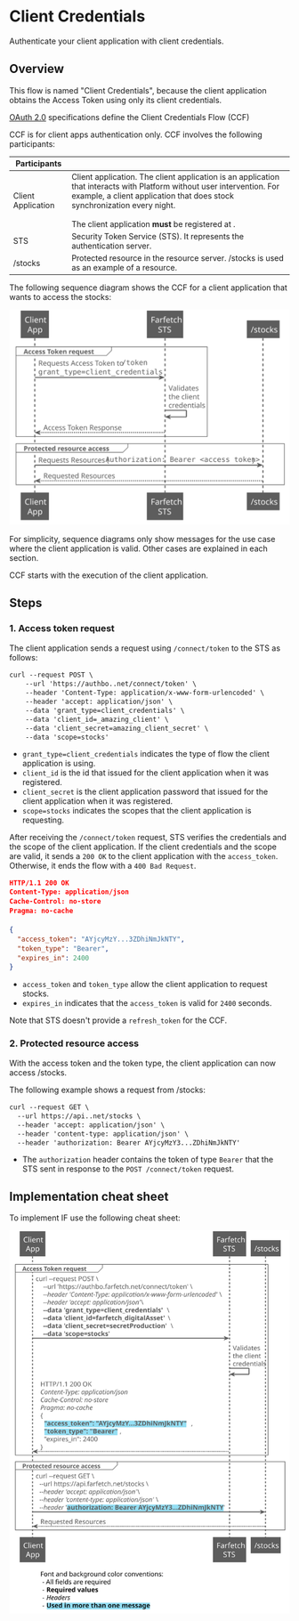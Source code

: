 <!--title:start-->
# Client Credentials
<!--title:end-->
<!--shortdesc:start-->
Authenticate your client application with client credentials.
<!--shortdesc:end-->
<!--desc:start-->
## Overview

This flow is named "Client Credentials", because the client application obtains the Access Token using only its client credentials.

[OAuth 2.0](https://tools.ietf.org/html/rfc6749) specifications define the Client Credentials Flow (CCF)

CCF is for client apps authentication only. CCF involves the following participants:

| Participants | |
|------------- |------- |
| Client Application | Client application. The client application is an application that interacts with  Platform without user intervention. For example, a client application that does stock synchronization every night. <br/><br/>The client application **must** be registered at . |
|  STS | Security Token Service (STS). It represents the authentication server. |
| /stocks | Protected resource in the resource server. /stocks is used as an example of a resource.|

The following sequence diagram shows the CCF for a client application that wants to access the stocks:

![](../images/flow-client-credentials.svg)

For simplicity, sequence diagrams only show messages for the use case where the client application is valid. Other cases are explained in each section.

CCF starts with the execution of the client application.
<!--overview:end-->
<!--steps:start-->
## Steps

### 1. Access token request

The client application sends a request using `/connect/token` to the  STS as follows:

```shell
curl --request POST \
    --url 'https://authbo..net/connect/token' \
    --header 'Content-Type: application/x-www-form-urlencoded' \
    --header 'accept: application/json' \
    --data 'grant_type=client_credentials' \
    --data 'client_id=_amazing_client' \
    --data 'client_secret=amazing_client_secret' \
    --data 'scope=stocks' 
```

* `grant_type=client_credentials` indicates the type of flow the client application is using.
* `client_id` is the id that  issued for the client application when it was registered.
* `client_secret` is the client application password that  issued for the client application when it was registered.
* `scope=stocks` indicates the scopes that the client application is requesting. 

After receiving the `/connect/token` request,  STS verifies the credentials and the scope of the client application. If the client credentials and the scope are valid, it sends a `200 OK` to the client application with the `access_token`. Otherwise, it ends the flow with a `400 Bad Request`.

```json
HTTP/1.1 200 OK
Content-Type: application/json
Cache-Control: no-store
Pragma: no-cache

{
  "access_token": "AYjcyMzY...3ZDhiNmJkNTY",
  "token_type": "Bearer",
  "expires_in": 2400
}
```

* `access_token` and `token_type` allow the client application to request stocks.
* `expires_in` indicates that the `access_token` is valid for `2400` seconds.

Note that  STS doesn't provide a `refresh_token` for the CCF.

### 2. Protected resource access

With the access token and the token type, the client application can now access /stocks.

The following example shows a request from /stocks:

```shell
curl --request GET \
  --url https://api..net/stocks \
  --header 'accept: application/json' \
  --header 'content-type: application/json' \
  --header 'authorization: Bearer AYjcyMzY3...ZDhiNmJkNTY'
```

* The `authorization` header contains the token of type `Bearer` that the  STS sent in response to the `POST /connect/token` request.

<!--steps:end-->
<!--example:start-->
## Implementation cheat sheet

To implement IF use the following cheat sheet:

![](../images/sheet-client-credentials.svg)

<!--desc:end-->
